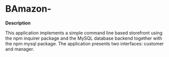 # BAmazon-
**Description**

This application implements a simple command line based storefront using the npm inquirer package and the MySQL database backend together with the npm mysql package. The application presents two interfaces: customer and manager.

